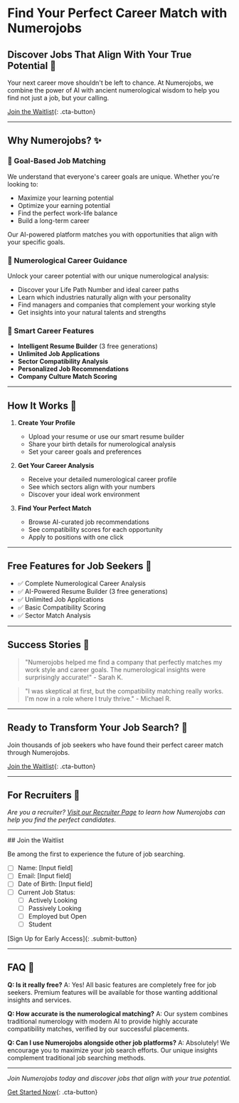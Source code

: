# Find Your Perfect Career Match with Numerojobs

## Discover Jobs That Align With Your True Potential 🌟

Your next career move shouldn't be left to chance. At Numerojobs, we combine the power of AI with ancient numerological wisdom to help you find not just a job, but your calling.

[Join the Waitlist](#waitlist-form){: .cta-button}

---

## Why Numerojobs? ✨

### 🎯 Goal-Based Job Matching
We understand that everyone's career goals are unique. Whether you're looking to:
- Maximize your learning potential
- Optimize your earning potential
- Find the perfect work-life balance
- Build a long-term career

Our AI-powered platform matches you with opportunities that align with your specific goals.

### 🔮 Numerological Career Guidance
Unlock your career potential with our unique numerological analysis:
- Discover your Life Path Number and ideal career paths
- Learn which industries naturally align with your personality
- Find managers and companies that complement your working style
- Get insights into your natural talents and strengths

### 💼 Smart Career Features
- **Intelligent Resume Builder** (3 free generations)
- **Unlimited Job Applications**
- **Sector Compatibility Analysis**
- **Personalized Job Recommendations**
- **Company Culture Match Scoring**

---

## How It Works 🚀

1. **Create Your Profile**
   - Upload your resume or use our smart resume builder
   - Share your birth details for numerological analysis
   - Set your career goals and preferences

2. **Get Your Career Analysis**
   - Receive your detailed numerological career profile
   - See which sectors align with your numbers
   - Discover your ideal work environment

3. **Find Your Perfect Match**
   - Browse AI-curated job recommendations
   - See compatibility scores for each opportunity
   - Apply to positions with one click

---

## Free Features for Job Seekers 🎁

- ✅ Complete Numerological Career Analysis
- ✅ AI-Powered Resume Builder (3 free generations)
- ✅ Unlimited Job Applications
- ✅ Basic Compatibility Scoring
- ✅ Sector Match Analysis

---

## Success Stories 💫

> "Numerojobs helped me find a company that perfectly matches my work style and career goals. The numerological insights were surprisingly accurate!" - Sarah K.

> "I was skeptical at first, but the compatibility matching really works. I'm now in a role where I truly thrive." - Michael R.

---

## Ready to Transform Your Job Search? 🌈

Join thousands of job seekers who have found their perfect career match through Numerojobs.

[Join the Waitlist](#waitlist-form){: .cta-button}

---

## For Recruiters 👥

*Are you a recruiter? [Visit our Recruiter Page](/recruiters) to learn how Numerojobs can help you find the perfect candidates.*

---

<div id="waitlist-form">
## Join the Waitlist

Be among the first to experience the future of job searching.

- [ ] Name: [Input field]
- [ ] Email: [Input field]
- [ ] Date of Birth: [Input field]
- [ ] Current Job Status:
  - [ ] Actively Looking
  - [ ] Passively Looking
  - [ ] Employed but Open
  - [ ] Student

[Sign Up for Early Access]{: .submit-button}
</div>

---

## FAQ 🤔

**Q: Is it really free?**
A: Yes! All basic features are completely free for job seekers. Premium features will be available for those wanting additional insights and services.

**Q: How accurate is the numerological matching?**
A: Our system combines traditional numerology with modern AI to provide highly accurate compatibility matches, verified by our successful placements.

**Q: Can I use Numerojobs alongside other job platforms?**
A: Absolutely! We encourage you to maximize your job search efforts. Our unique insights complement traditional job searching methods.

---

*Join Numerojobs today and discover jobs that align with your true potential.*

[Get Started Now](#waitlist-form){: .cta-button}
